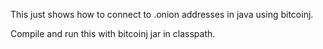 This just shows how to connect to .onion addresses in java using bitcoinj.

Compile and run this with bitcoinj jar in classpath.

